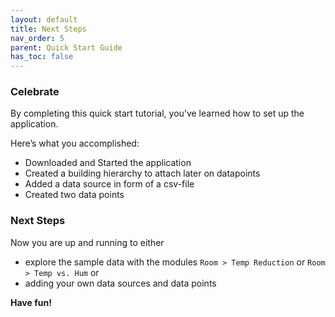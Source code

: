 ```yaml
---
layout: default
title: Next Steps
nav_order: 5
parent: Quick Start Guide
has_toc: false
---
```



### Celebrate
By completing this quick start tutorial, you’ve learned how to set up the application.

Here’s what you accomplished:
- Downloaded and Started the application
- Created a building hierarchy to attach later on datapoints
- Added a data source in form of a csv-file
- Created two data points

### Next Steps
Now you are up and running to either
- explore the sample data with the modules `Room > Temp Reduction` or `Room > Temp vs. Hum` or
- adding your own data sources and data points

**Have fun!**


